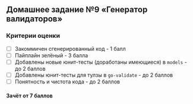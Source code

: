 ## Домашнее задание №9 «Генератор валидаторов»

### Критерии оценки

-   [ ] Закоммичен сгенерированный код - 1 балл
-   [ ] Пайплайн зелёный - 3 балла
-   [ ] Добавлены новые юнит-тесты (доработаны имеющиеся) в `models` - до 2 баллов
-   [ ] Добавлены юнит-тесты для тулзы в `go-validate` - до 2 баллов
-   [ ] Понятность и чистота кода - до 2 баллов

#### Зачёт от 7 баллов
